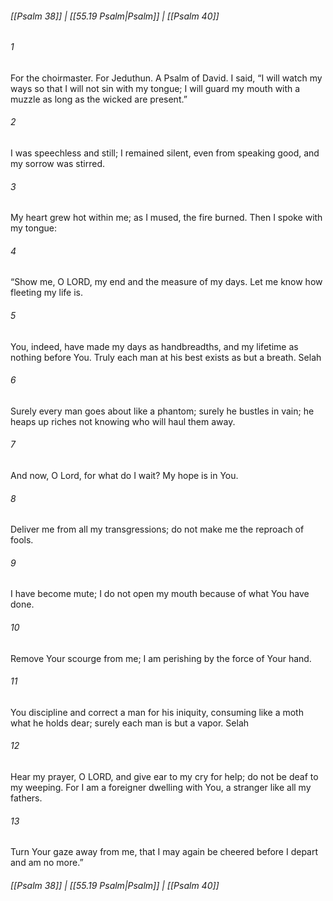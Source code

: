 
###### [[Psalm 38]] | [[55.19 Psalm|Psalm]] | [[Psalm 40]]

###### 1
For the choirmaster. For Jeduthun. A Psalm of David. I said, “I will watch my ways so that I will not sin with my tongue; I will guard my mouth with a muzzle as long as the wicked are present.”
###### 2
I was speechless and still; I remained silent, even from speaking good, and my sorrow was stirred.
###### 3
My heart grew hot within me; as I mused, the fire burned. Then I spoke with my tongue:
###### 4
“Show me, O LORD, my end and the measure of my days. Let me know how fleeting my life is.
###### 5
You, indeed, have made my days as handbreadths, and my lifetime as nothing before You. Truly each man at his best exists as but a breath. Selah
###### 6
Surely every man goes about like a phantom; surely he bustles in vain; he heaps up riches not knowing who will haul them away.
###### 7
And now, O Lord, for what do I wait? My hope is in You.
###### 8
Deliver me from all my transgressions; do not make me the reproach of fools.
###### 9
I have become mute; I do not open my mouth because of what You have done.
###### 10
Remove Your scourge from me; I am perishing by the force of Your hand.
###### 11
You discipline and correct a man for his iniquity, consuming like a moth what he holds dear; surely each man is but a vapor. Selah
###### 12
Hear my prayer, O LORD, and give ear to my cry for help; do not be deaf to my weeping. For I am a foreigner dwelling with You, a stranger like all my fathers.
###### 13
Turn Your gaze away from me, that I may again be cheered before I depart and am no more.”

###### [[Psalm 38]] | [[55.19 Psalm|Psalm]] | [[Psalm 40]]
